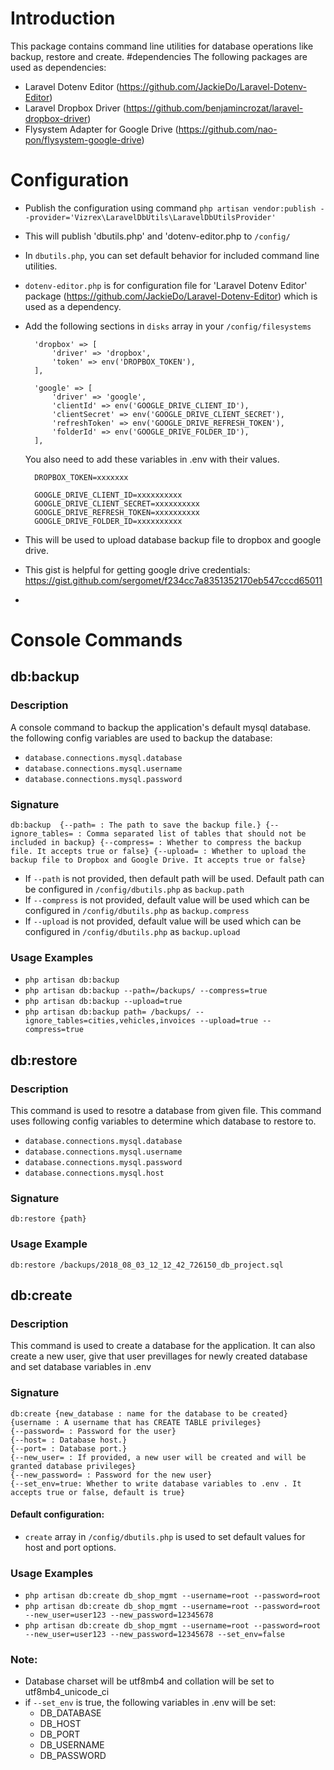 
# Introduction
This package contains command line utilities for database operations like backup, restore and create.
#dependencies
The following packages are used as dependencies:
- Laravel Dotenv Editor (https://github.com/JackieDo/Laravel-Dotenv-Editor)
- Laravel Dropbox Driver (https://github.com/benjamincrozat/laravel-dropbox-driver)
- Flysystem Adapter for Google Drive (https://github.com/nao-pon/flysystem-google-drive)
# Configuration
- Publish the configuration using command `php artisan vendor:publish --provider='Vizrex\LaravelDbUtils\LaravelDbUtilsProvider'`
- This will publish 'dbutils.php' and 'dotenv-editor.php to `/config/` 
- In `dbutils.php`, you can set default behavior for included command line utilities.
- `dotenv-editor.php` is for configuration file for 'Laravel Dotenv Editor' package (https://github.com/JackieDo/Laravel-Dotenv-Editor) which is used as a dependency.
- Add the following sections in `disks` array in your `/config/filesystems`


        'dropbox' => [
            'driver' => 'dropbox',
            'token' => env('DROPBOX_TOKEN'),
        ],
        
        'google' => [
            'driver' => 'google',
            'clientId' => env('GOOGLE_DRIVE_CLIENT_ID'),
            'clientSecret' => env('GOOGLE_DRIVE_CLIENT_SECRET'),
            'refreshToken' => env('GOOGLE_DRIVE_REFRESH_TOKEN'),
            'folderId' => env('GOOGLE_DRIVE_FOLDER_ID'),
        ], 

    You also need to add these variables in .env with their values.
         
        DROPBOX_TOKEN=xxxxxxx

        GOOGLE_DRIVE_CLIENT_ID=xxxxxxxxxx
        GOOGLE_DRIVE_CLIENT_SECRET=xxxxxxxxxx
        GOOGLE_DRIVE_REFRESH_TOKEN=xxxxxxxxxx
        GOOGLE_DRIVE_FOLDER_ID=xxxxxxxxxx
- 
    This will be used to upload database backup file to dropbox and google drive.
- This gist is helpful for getting google drive credentials: https://gist.github.com/sergomet/f234cc7a8351352170eb547cccd65011
- 

# Console Commands
## db:backup
### Description
A console command to backup the application's default mysql database. the following config variables are used to backup the database:
- `database.connections.mysql.database`
- `database.connections.mysql.username`
- `database.connections.mysql.password`
### Signature
`db:backup 
        {--path= : The path to save the backup file.}
        {--ignore_tables= : Comma separated list of tables that should not be included in backup}
        {--compress= : Whether to compress the backup file. It accepts true or false}
        {--upload= : Whether to upload the backup file to Dropbox and Google Drive. It accepts true or false}                
        `
- If `--path` is not provided, then default path will be used. Default path can be configured in `/config/dbutils.php` as `backup.path`
- If `--compress` is not provided, default value will be used which can be configured in `/config/dbutils.php` as `backup.compress`
- If `--upload` is not provided, default value will be used which can be configured in `/config/dbutils.php` as `backup.upload`
### Usage Examples
- `php artisan db:backup`
- `php artisan db:backup --path=/backups/ --compress=true`
- `php artisan db:backup --upload=true`
- `php artisan db:backup path= /backups/ --ignore_tables=cities,vehicles,invoices --upload=true --compress=true`

## db:restore
### Description
This command is used to resotre a database from given file. This command uses following config variables to determine which database to restore to.
- `database.connections.mysql.database`
- `database.connections.mysql.username`
- `database.connections.mysql.password`
- `database.connections.mysql.host`

### Signature
`db:restore {path}`
### Usage Example
`db:restore /backups/2018_08_03_12_12_42_726150_db_project.sql`

## db:create
### Description
This command is used to create a database for the application. It can also create a new user, give that user previllages for newly created database and set database variables in .env
### Signature
`db:create {new_database : name for the database to be created}`  
`{username : A username that has CREATE TABLE privileges}`  
`{--password= : Password for the user}`  
`{--host= : Database host.}`  
`{--port= : Database port.}`                          
`{--new_user= : If provided, a new user will be created and will be granted database privileges}`  
`{--new_password= : Password for the new user}`  
`{--set_env=true: Whether to write database variables to .env . It accepts true or false, default is true}`
#### Default configuration:
- `create` array in `/config/dbutils.php` is used to set default values for host and port options.
### Usage Examples
- `php artisan db:create db_shop_mgmt --username=root --password=root`
- `php artisan db:create db_shop_mgmt --username=root --password=root --new_user=user123 --new_password=12345678`
-  `php artisan db:create db_shop_mgmt --username=root --password=root --new_user=user123 --new_password=12345678 --set_env=false`
 ### Note: 
 * Database charset will be utf8mb4 and collation will be set to utf8mb4_unicode_ci
 * if `--set_env` is true, the following variables in .env will be set:
    *   DB_DATABASE
    *   DB_HOST
    *   DB_PORT
    *   DB_USERNAME
    *   DB_PASSWORD



